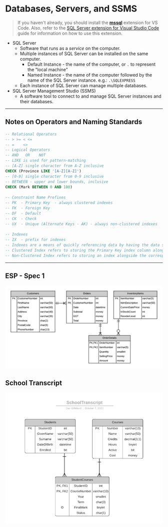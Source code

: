 # Databases, Servers, and SSMS

> If you haven't already, you should install the [**mssql**](https://marketplace.visualstudio.com/items?itemName=ms-mssql.mssql) extension for VS Code. Also, refer to the [SQL Server extension for Visual Studio Code](https://learn.microsoft.com/en-us/sql/tools/visual-studio-code/sql-server-develop-use-vscode?view=sql-server-ver16) guide for information on how to use this extension.

- SQL Server
  - Software that runs as a *service* on the computer.
  - Multiple instances of SQL Server can be installed on the same computer.
    - Default Instance - the name of the computer, or `.` to represent the "local machine"
    - Named Instance - the name of the computer followed by the name of the SQL Server instance. e.g.: `.\SQLEXPRESS`
  - Each instance of SQL Server can manage multiple databases.
- SQL Server Management Studio (SSMS)
  - A software tool to connect to and manage SQL Server instances and their databases.

----

## Notes on Operators and Naming Standards

```sql
-- Relational Operators
-- > >= < <=
-- =    <>
-- Logical Operators
-- AND   OR    NOT
-- LIKE is used for pattern-matching
-- [A-Z] single character from A-Z inclusive
CHECK (Province LIKE '[A-Z][A-Z]')
-- [0-9] single character from 0-9 inclusive
-- BETWEEN - upper and lower bounds, inclusive
CHECK (Mark BETWEEN 0 AND 100)

-- Constraint Name Prefixes
-- PK  - Primary Key  - always clustered indexes
-- FK  - Foreign Key
-- DF  - Default
-- CK  - Check
-- UX  - Unique (Alternate Keys - AK) - always non-clustered indexes

-- Indexes
-- IX  - prefix for indexes
-- Indexes are a means of quickly referencing data by having the data sorted by the index.
-- Clustered Index refers to storing the Primary Key index column alongside the rest of the column data for the row.
-- Non-Clustered Index refers to storing an index alongside the corresponding PK index
```

----

## ESP - Spec 1

![Spec 1 ERD](./ESP-PhysicalERD-Spec-1.png)

## School Transcript

![ERD](./SchoolTranscript.png)

